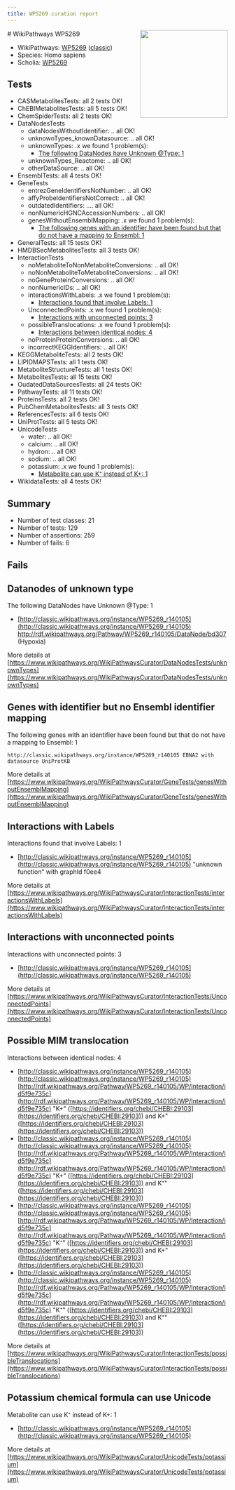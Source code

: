 ```yaml
---
title: WP5269 curation report
---
```


<img style="float: right; width: 200px" src="https://upload.wikimedia.org/wikipedia/commons/thumb/8/83/Wplogo_with_text_500.png/640px-Wplogo_with_text_500.png" />
# WikiPathways WP5269

* WikiPathways: [WP5269](https://wikipathways.org/pathways/WP5269) ([classic](https://classic.wikipathways.org/instance/WP5269))
* Species: Homo sapiens
* Scholia: [WP5269](https://scholia.toolforge.org/wikipathways/WP5269)
## Tests
* CASMetabolitesTests: all 2 tests OK!
* ChEBIMetabolitesTests: all 5 tests OK!
* ChemSpiderTests: all 2 tests OK!
* DataNodesTests
    * dataNodesWithoutIdentifier: .. all OK!
    * unknownTypes_knownDatasource: .. all OK!
    * unknownTypes: .x we found 1 problem(s):
        * [The following DataNodes have Unknown @Type: 1](#839973df)
    * unknownTypes_Reactome: .. all OK!
    * otherDataSource: .. all OK!
* EnsemblTests: all 4 tests OK!
* GeneTests
    * entrezGeneIdentifiersNotNumber: .. all OK!
    * affyProbeIdentifiersNotCorrect: .. all OK!
    * outdatedIdentifiers: .... all OK!
    * nonNumericHGNCAccessionNumbers: .. all OK!
    * genesWithoutEnsemblMapping: .x we found 1 problem(s):
        * [The following genes with an identifier have been found but that do not have a mapping to Ensembl: 1](#40286d83)
* GeneralTests: all 15 tests OK!
* HMDBSecMetabolitesTests: all 3 tests OK!
* InteractionTests
    * noMetaboliteToNonMetaboliteConversions: .. all OK!
    * noNonMetaboliteToMetaboliteConversions: .. all OK!
    * noGeneProteinConversions: .. all OK!
    * nonNumericIDs: .. all OK!
    * interactionsWithLabels: .x we found 1 problem(s):
        * [Interactions found that involve Labels: 1](#630d2678)
    * UnconnectedPoints: .x we found 1 problem(s):
        * [Interactions with unconnected points: 3](#35a61adb)
    * possibleTranslocations: .x we found 1 problem(s):
        * [Interactions between identical nodes: 4](#1c118209)
    * noProteinProteinConversions: .. all OK!
    * incorrectKEGGIdentifiers: .. all OK!
* KEGGMetaboliteTests: all 2 tests OK!
* LIPIDMAPSTests: all 1 tests OK!
* MetaboliteStructureTests: all 1 tests OK!
* MetabolitesTests: all 15 tests OK!
* OudatedDataSourcesTests: all 24 tests OK!
* PathwayTests: all 11 tests OK!
* ProteinsTests: all 2 tests OK!
* PubChemMetabolitesTests: all 3 tests OK!
* ReferencesTests: all 6 tests OK!
* UniProtTests: all 5 tests OK!
* UnicodeTests
    * water: .. all OK!
    * calcium: .. all OK!
    * hydron: .. all OK!
    * sodium: .. all OK!
    * potassium: .x we found 1 problem(s):
        * [Metabolite can use K⁺ instead of K+: 1](#6cc0da79)
* WikidataTests: all 4 tests OK!


## Summary

* Number of test classes: 21
* Number of tests: 129
* Number of assertions: 259
* Number of fails: 6

## Fails

<a name="839973df" />

## Datanodes of unknown type

The following DataNodes have Unknown @Type: 1

* [http://classic.wikipathways.org/instance/WP5269_r140105](http://classic.wikipathways.org/instance/WP5269_r140105) http://rdf.wikipathways.org/Pathway/WP5269_r140105/DataNode/bd307 (Hypoxia)


More details at [https://www.wikipathways.org/WikiPathwaysCurator/DataNodesTests/unknownTypes](https://www.wikipathways.org/WikiPathwaysCurator/DataNodesTests/unknownTypes)

<a name="40286d83" />

## Genes with identifier but no Ensembl identifier mapping

The following genes with an identifier have been found but that do not have a mapping to Ensembl: 1
```
http://classic.wikipathways.org/instance/WP5269_r140105 EBNA2 with datasource UniProtKB
```

More details at [https://www.wikipathways.org/WikiPathwaysCurator/GeneTests/genesWithoutEnsemblMapping](https://www.wikipathways.org/WikiPathwaysCurator/GeneTests/genesWithoutEnsemblMapping)

<a name="630d2678" />

## Interactions with Labels

Interactions found that involve Labels: 1

* [http://classic.wikipathways.org/instance/WP5269_r140105](http://classic.wikipathways.org/instance/WP5269_r140105) "unknown function" with graphId f0ee4


More details at [https://www.wikipathways.org/WikiPathwaysCurator/InteractionTests/interactionsWithLabels](https://www.wikipathways.org/WikiPathwaysCurator/InteractionTests/interactionsWithLabels)

<a name="35a61adb" />

## Interactions with unconnected points

Interactions with unconnected points: 3

* [http://classic.wikipathways.org/instance/WP5269_r140105](http://classic.wikipathways.org/instance/WP5269_r140105)


More details at [https://www.wikipathways.org/WikiPathwaysCurator/InteractionTests/UnconnectedPoints](https://www.wikipathways.org/WikiPathwaysCurator/InteractionTests/UnconnectedPoints)

<a name="1c118209" />

## Possible MIM translocation

Interactions between identical nodes: 4

* [http://classic.wikipathways.org/instance/WP5269_r140105](http://classic.wikipathways.org/instance/WP5269_r140105) [http://rdf.wikipathways.org/Pathway/WP5269_r140105/WP/Interaction/id5f9e735c](http://rdf.wikipathways.org/Pathway/WP5269_r140105/WP/Interaction/id5f9e735c) "K+" ([https://identifiers.org/chebi/CHEBI:29103](https://identifiers.org/chebi/CHEBI:29103)) and 
K+" ([https://identifiers.org/chebi/CHEBI:29103](https://identifiers.org/chebi/CHEBI:29103))
* [http://classic.wikipathways.org/instance/WP5269_r140105](http://classic.wikipathways.org/instance/WP5269_r140105) [http://rdf.wikipathways.org/Pathway/WP5269_r140105/WP/Interaction/id5f9e735c](http://rdf.wikipathways.org/Pathway/WP5269_r140105/WP/Interaction/id5f9e735c) "K+" ([https://identifiers.org/chebi/CHEBI:29103](https://identifiers.org/chebi/CHEBI:29103)) and 
K⁺" ([https://identifiers.org/chebi/CHEBI:29103](https://identifiers.org/chebi/CHEBI:29103))
* [http://classic.wikipathways.org/instance/WP5269_r140105](http://classic.wikipathways.org/instance/WP5269_r140105) [http://rdf.wikipathways.org/Pathway/WP5269_r140105/WP/Interaction/id5f9e735c](http://rdf.wikipathways.org/Pathway/WP5269_r140105/WP/Interaction/id5f9e735c) "K⁺" ([https://identifiers.org/chebi/CHEBI:29103](https://identifiers.org/chebi/CHEBI:29103)) and 
K+" ([https://identifiers.org/chebi/CHEBI:29103](https://identifiers.org/chebi/CHEBI:29103))
* [http://classic.wikipathways.org/instance/WP5269_r140105](http://classic.wikipathways.org/instance/WP5269_r140105) [http://rdf.wikipathways.org/Pathway/WP5269_r140105/WP/Interaction/id5f9e735c](http://rdf.wikipathways.org/Pathway/WP5269_r140105/WP/Interaction/id5f9e735c) "K⁺" ([https://identifiers.org/chebi/CHEBI:29103](https://identifiers.org/chebi/CHEBI:29103)) and 
K⁺" ([https://identifiers.org/chebi/CHEBI:29103](https://identifiers.org/chebi/CHEBI:29103))


More details at [https://www.wikipathways.org/WikiPathwaysCurator/InteractionTests/possibleTranslocations](https://www.wikipathways.org/WikiPathwaysCurator/InteractionTests/possibleTranslocations)

<a name="6cc0da79" />

## Potassium chemical formula can use Unicode

Metabolite can use K⁺ instead of K+: 1

* [http://classic.wikipathways.org/instance/WP5269_r140105](http://classic.wikipathways.org/instance/WP5269_r140105)


More details at [https://www.wikipathways.org/WikiPathwaysCurator/UnicodeTests/potassium](https://www.wikipathways.org/WikiPathwaysCurator/UnicodeTests/potassium)

